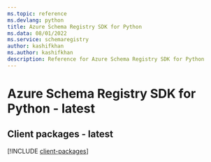 ```yaml
---
ms.topic: reference
ms.devlang: python
title: Azure Schema Registry SDK for Python
ms.data: 08/01/2022
ms.service: schemaregistry
author: kashifkhan
ms.author: kashifkhan
description: Reference for Azure Schema Registry SDK for Python
---
```

# Azure Schema Registry SDK for Python - latest

## Client packages - latest
[!INCLUDE [client-packages](schema-registry-client-index.md)]